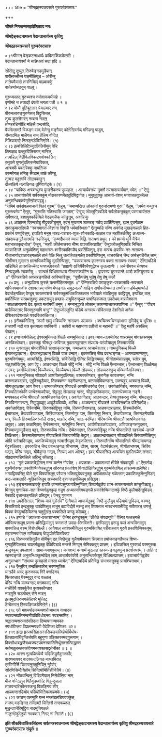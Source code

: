+++
title = "श्रीमद्रहस्यत्रयसारे गुरुपरंपरासारः"

+++


**श्रीमते निगमान्तमहादेशिकाय नमः**

**श्रीमद्वेङ्कटनाथस्य वेदान्ताचार्यस्य कृतिषु**

**श्रीमद्रहस्यत्रयसारे गुरुपरंपरासारः**

०।१श्रीमान् वेङ्कटनाथार्यः कवितार्किककेसरी ।  
वेदान्ताचार्यवर्यो मे सन्निधत्तां सदा हृदि ॥

सीरॊऩ्ऱु तूप्पुल् तिरुवेङ्गडमुडैयाऩ्  
पारॊऩ्ऱच्चॊऩ्ऩ पऴमॊऴियुळ् – ओरॊऩ्ऱु  
ताऩेयमैयादो तारणियिल् वाऴ्वार्क्कु  
वाऩेऱप्पोमळवुम् वाऴ्वु।

गुरुभ्यस्तद् गुरुभ्यश्च नमोवाकमधीमहे ।  
वृणीमहे च तत्राद्यौ दंपती जगतां पती ॥ १ ॥  
०।२ पॊय्गै मुऩिबूदत्तार् पेयाऴ्वार् तण्  
पॊरुनल्वरुङ्गुरुगेसऩ् विट्टुसित्तऩ्,  
तुय्य कुलसेगरऩ् नम्बाण नादऩ्  
तॊण्डरडिप्पॊडि मऴिसै वन्दसोदि,  
वैयमॆल्लामऱै विळङ्ग वाळ् वेलेन्दु मङ्गैयर् कोऩॆऩ्ऱिवर्गळ् मगिऴ्न्दु पाडुम्,  
सॆय्यदमिऴ् मालैगळ् नाम् तॆळिय वोदित्  
तॆळियादमऱै निलङ्गडॆळिगिऩ्ऱोमे। (१)  
०।३ इऩ्बत्तिलिऱैञ्जुदलिलिसैयुम् पेऱ्ऱि  
लिगऴाद पल्लुऱविलिरागम् माऱ्ऱिल्,  
तऩ्बऱ्ऱिल् विऩैविलक्किऱ्ऱगवोक्कत्तिन्  
ऱत्तुवत्तै युणर्त्तुदलिऱ्ऱऩ्मैयाक्किल्,  
अऩ्बर्क्के यवदरिक्कु मायऩिऱ्क  
वरुमऱैगळ् तमिऴ् सॆय्दाऩ् ताळे कॊण्डु,  
तुऩ्बऱ्ऱ मदुरगवि तोऩ्ऱक्काट्टुन्  
दॊल्वऴिये नल्वऴिगळ् तुणिवार्गट्के। (२)  
०।४ ‘‘पापिष्ठः क्षत्रबन्धुश्च पुण्डरीकश्च पुण्यकृत् । आचार्यवत्तया मुक्तौ तस्मादाचार्यवान् भवेत् ॥’’ ऎऩ्ऱु  
०।५ आचार्यवत्तैये सर्वरुक्कुम् मोक्षकारणमॆऩ्ऱऱुदियिट्टार्गळ्। मुमुक्षुवुक्कु आचार्य-वंशम् भगवाऩळवुञ्जॆल्ल अनुसन्धिक्कवेणुमॆऩ्ऱोदप्पट्टदु।  
‘‘तमिमं सर्वसंपन्नमाचार्यं पितरं गुरुम्’’ ऎऩ्ऱुम्, ‘‘ममाप्यखिल लोकानां गुरुर्नारायणो गुरुः’’ ऎऩ्ऱुम्, ‘‘त्वमेव बन्धुश्च गुरुस्त्वमेव’’ ऎऩ्ऱुम्, ‘‘गुरुरसि गतिश्चासि जगताम्’’ ऎऩ्ऱुञ् जॊल्लुगिऱबडिये सर्वलोकत्तुक्कुम् परमाचार्यऩाऩ सर्वेश्वरऩ्, ब्रह्मावुक्कडियिले वेदङ्गळैक् कॊडुत्तुम्, अवऱ्ऱिऱ्कु  
०।६ अपहारम् पिऱन्दबोदु मीट्टुक्कॊडुत्तुम्, इवऩ् मुखमाग शास्त्रङ् गळैप् प्रवर्तिप्पित्तुम्, इवऩ् पुत्रर्गळाऩ सनत्कुमारादिगळै ‘‘स्वयमागत-विज्ञाना निवृत्तिं धर्ममास्थिताः’’ ऎऩ्ऩुम्बडि पण्णि अवर्गळ् मुखङ्गळाले हित-प्रवर्तनं पण्णुवित्तुम्, इप्पडिये मऱ्ऱुम् नारद-पराशर-शुक-शौनकादि-कळाऩ पल महर्षिकळैयिट्टु अध्यात्म-संप्रदायङ्गुलैयादबडि नडत्तियुम्, ‘‘कृष्णद्वैपायनं व्यासं विद्धि नारायणं प्रभुम् । को ह्यन्यो भुवि मैत्रेय महाभारतकृद्भवेत्’’ ऎऩ्ऱुम्, ‘‘महर्षेः कीर्तनात्तस्य भीष्मः प्राञ्जलिरब्रवीत्’’ ऎऩ्ऱुञ्जॊल्लुगिऱबडि निऱ्किऱ व्यासादिगळै अनुप्रवेशित्तु महाभारत-शारीरकादिगळैप् प्रवर्तिप्पित्तुम्, हंस-मत्स्य-हयग्रीव-नर-नारायण-गीताचार्याद्यवतारङ्गळाले ताऩे वॆळि निऩ्ऱु तत्वहितङ्गळैप् प्रकाशिप्पित्तुम्, ताऩरुळिच् चॆय्द अर्थङ्गळैयॆल् लाम् श्रीभीष्मर् मुदलाऩ ज्ञानाधिकरैयिट्टु मूदलिप्पित्तुम्, ‘‘पञ्चरात्रस्य कृत्स्नस्य वक्ता नारायणः स्वयम्’’ ऎऩ्गिऱबडिये अडियिले ताऩरुळिच्चॆय्द भगवच्छास्त्रत्तै ‘‘ब्राह्मणैः क्षत्रियैर्वैश्यैश्शूद्रैश्च कृतलक्षणैः । अर्चनीयश्च सेव्यश्च नित्ययुक्तैः स्वकर्मसु ॥ सात्वतं विधिमास्थाय गीतस्संकर्षणेन यः । द्वापरस्य युगस्यान्ते आदौ कलियुगस्य च ॥’’ ऎऩ्गिऱबडिये अवसरङ्गळिले आविष्करित्तुम्, ‘‘पूर्वोत्पन्नेषु भूतेषु तेषु तेषु कलौ  
०।७ प्रभुः । अनुप्रविश्य कुरुते यत्समीहितमच्युतः ॥’’ ऎऩ्गिऱबडिये पराङ्कुश-परकालादि-रूपत्ताले अभिनवमागवॊरु दशावतारम् पण्णि मेघङ्गळ् समुद्रजलत्तै वाङ्गि सर्वोपजीव्यमाऩ तण्णीराग उमिऴुमाप्पोले वेदार्थङ्गळिल् वेण्डुम् सारतमांशत्तै सर्वरुक्कुमधिकरिक्कलाऩ भाषैयाले संग्रहित्तुक् काट्टियुम्, इप्पडित् ताऩ् प्रवर्तिप्पित्त सत्पथत्तुक्कु प्रकटरायुम् प्रच्छन्न-रायुमिरुन्दुळ्ळ पाषण्डिकळाल् उपरोधम् वारामैक्काग ‘‘साक्षान्नारायणो देवः कृत्वा मर्त्यमयीं तनुम् । मग्नानुद्धरते लोकान् कारुण्याच्छास्त्रपाणिना ॥’’ ऎऩ्ऱुम् “”पीदग वाडैप्पिराऩार् पिरमगुरुवागि वन्दु”” ऎऩ्ऱुञ्जॊल्लुगिऱ पडिये अगस्त्य-सेवितमाऩ देशत्तिले अनेक देशिकापदेशत्ताले यवदरित्तरुळिऩाऩ्।  
०।८ इत्तैक्कणिसित्तु ‘‘कलौ खलु भविष्यन्ति नारायण-परायणाः । क्वचित्क्वचिन्महाभागा द्रमिडेषु च भूरिशः ॥ ताम्रपर्णी नदी यत्र कृतमाला पयस्विनी । कावेरी च महाभागा प्रतीची च महानदी ॥’’ ऎऩ्ऱु महर्षि अरुळिच् चॆय्दाऩ्।  
०।९ इव्वाचार्यर्गळिल्; ईश्वरमुनिकळ् पिळ्ळै नाथमुनिकळ्। इवर् न्याय-तत्वमॆऩ्गिऱ शास्त्रमुम् योगरहस्यमुम् अरुळिच्चॆय्दार्। इवरुक्कु श्रीमधुर-कविगळ् मुदलागवुण्डाऩ संप्रदाय-परंपरैयालुम् तिरुवाय्मॊऴि  
०।१० मुगत्तालुम् योगदशैयिले साक्षात्कृतरायुम्, नम्माऴ्वार् आचार्यराऩार्। नाथमुनिकळ् पिळ्ळै ईश्वरभट्टाऴ्वाऩ्। ईश्वरभट्टाऴ्वाऩ् पिळ्ळै याळ वन्दार्। इवररुळिच् चॆय्द प्रबन्धङ्गळ् – आगमप्रामाण्यमुम्, पुरुषनिर्णयमुम्, आत्मसिद्धि, ईश्वरसिद्धि, संवित्सिद्धि ऎऩ्गिऱ सिद्धित्रयमुम्, श्रीगीतार्थसंग्रहमुम्, स्तोत्र मुम्, चतुःश्लोकियुम्; आग ऎट्टु। आळवन्दार् पिळ्ळै सॊट्टै नम्बि। सॊट्टै नम्बि पिळ्ळै ऎऩ्ऩाच्चाऩ्। ऎऩ्ऩाच्चाऩ् पिळ्ळैगळ् नाल्वर्; इवर्गळिलॊरुवर् पिळ्ळैयप्पर्, पिळ्ळैयप्पर् पिळ्ळै तोऴप्पर्। तोऴप्परुक्कुप् पॆण्बिळ्ळैगळिरुवर्।  
०।११ नाथमुनिकळ् श्रीपादत्तै आश्रयित्तमुदलिगळ्; उय्यक्कॊण्डार्, कुरुगैक् कावलप्पऩ्, नम्बि करुणाकरदासर्, एऱुदिरुवुडैयार्, तिरुक्कण्ण मङ्गैयाण्डाऩ्, वाऩमादेवियाण्डाऩ्, उरुप्पट्टूर् आच्चाऩ् पिळ्ळै, सोगत्तूराऴ्वाऩ् आग ऎण्वर्। उय्यक्कॊण्डार् श्रीपादत्तै आश्रयित्तवर्गळ् ऐवर्। अवर्गळागिऱार्; मणक्काल् नम्बि, तिरुवल्लिक्केणि पाण्बॆरुमाळऱैयर्, सेट्टलूर् सॆण्डलङ् गारर्, श्रीपुण्डरीकदासर्, उलगप्पॆरुमाळ् नङ्गै। मणक्काल् नम्बि श्रीपादत्तै आश्रयित्तवर्गळ् ऐवर्। अवर्गळागिऱार्; आळवन्दार्, तॆय्वत्तुक्करसु नम्बि, गोमठत्तुत् तिरुविण्णगरप्पऩ्, सिऱुप्पुळ्ळूर् आवुडैयबिळ्ळै, आच्चि। आळवन्दार् श्रीपादत्तै आश्रयित्तवर्गळ् पदिऩैवर्गळ्। अवर्गळागिऱार्; पॆरियनम्बि, तिरुक्कोट्टियूर् नम्बि, तिरुमालैयाण्डाऩ्, आळवन्दाराऴ्वार्, तिरुमलैनम्बि, ईसाण्डाऩ्, तॆय्ववारियाण्डाऩ्, सिऱियाण्डाऩ्, तिरुमोगूर प्पऩ्, तिरुमोगूर् निऩ्ऱार्, तॆय्वप्पॆरुमाळ्, तिरुमङ्गैयाळि यार्, पिळ्ळै तिरुमालिरुञ्जोलै दासर्, माऱऩेर् नम्बि, आळ् कॊण्डि। पॆरियनम्बि श्रीपादत्तै आश्रयित्तवर्गळ् अऱुवर्। अवर् कळागिऱार्; ऎम्बॆरुमाऩार्, मलैगुऩिय निऩ्ऱार्, आर्यश्रीशठकोपदासर्, अणियरङ्गत्तमुदऩार्, तिरुवाय्गुलमुडैयाऩ् पट्टर्, तिरुक्कच्चि नम्बि। ऎम्बॆरुमाऩार्, तिरुक्कोट्टियूर् नम्बि श्रीपादत्तिले रहस्यार्थ-ङ्गळै शिक्षित्तार्। तिरुमालैयाण्डाऩ् श्रीपादत्तिले तिरुवाय्मॊऴि केट्टार्। आळवन्दाराऴ्वार् श्रीपादत्तिले तिरुवाय्मॊऴियुम् ओदि स्तोत्रादिगळुम्, अरुळिच्चॆयलुम् नल्वार्त्तैगळुम् केट्टरुळिऩार्। तिरुमलैनम्बि श्रीपादत्तिले श्रीमद्रामायणङ् गेट्टरुळिऩार्। इवररुळिच् चॆय्द प्रबन्धङ्गळ् श्रीभाष्यम्, दीपम्, सारम्, वेदार्थसंग्रहम्, श्रीगीताभाष्यम्, सिऱिय गद्यम्, पॆरिय गद्यम्, श्रीवैकुण्ठ गद्यम्, नित्यम् आग ऒऩ्बदु। इवर् श्रीपादत्तिल् आश्रयित्त मुदलिगळैत् तन्दाम् संप्रदायप्पडिगळिले अऱिन्दु कॊळ्वदु।  
०।१२ ‘‘गुरुं प्रकाशयेद्धीमान् मन्त्रं यत्नेन गोपयेत् । अप्रकाश – प्रकाशाभ्यां क्षीयेते संपदायुषी ॥’’ ऎऩ्ऱार्गळ्। गुरुवैयॊरुवऩ् प्रकाशिप्पिक्किऱदुवुम् ऒरुवऩ् प्रकाशिप् पियादॊऴिगिऱदुवुम् गुरुभक्तियिल् तारतम्यत्तालेयिऱे। भगवद्विषयत्तिऱ् पोले गुरु विषयत्तिलुम् परैयाऩ भक्तियुडैयवऩुक्कु अपेक्षितार्थङ् गळॆल्लाम् प्रकाशिक्कुमॆऩ्ऩुमिडम् कठ-जाबालादि-श्रुतिकळिलुम् सञ्जयादि वृत्तान्तङ्गळिलुम् प्रसिद्धम्।  
०।१३ इङ्ङऩल्लादार्क्कु इप्पडि ज्ञानसंपत्तुण्डागादॆऩ्ऩुमिडम् शिष्यर्गळुडैय ज्ञान-तारतम्यत्ताले कण्डुगॊळ्वदु। मिगवुम् गुणाधिक-राऩ शिष्यर्गळुक्कुङ् गडुग अध्यात्मविषयङ्गळै प्रकाशिप्पियादार्क्कु निष्ठै कुलैयादॆऩ्ऩुमिडम् रैक्वादि वृत्तान्तङ्गळिले प्रसिद्धम्। पॆऱ्ऱदु गुणमाग  
०।१४ उबदेसित्ताल् ‘‘शिष्य-पापं गुरोरपि’’ ऎऩ्गैयाले आचार्यऩुक्कु निष्ठै कुलैयुम् पडियामॆऩ्ऩुमिडम्, वरुवदु विचारियादे इन्द्रऩुक्कु उपदेशित्तुत् ताऩुम् ब्रह्मविद्यैयै मऱन्दु तऩ् शिष्यऩाऩ नारदभगवाऩैयिट्टु सर्वेश्वरऩ् उणर्त्तु विक्क वेण्डुम्बडियिरुन्द चतुर्मुखऩ् पक्कलिले कण्डु कॊळ्वदु।  
०।१५ इप्पडि ‘‘अप्रकाश-प्रकाशाभ्याम्’’ ऎऩ्गिऱ इरण्डुक्कुम् ‘‘क्षीयेते संपदायुषी’’ ऎऩ्गिऱ फलङ्गळै औचित्यत्तालुम् प्रमाण-प्रसिद्धियालुम् क्रमत्ताले उदाह-रित्तवित्तऩै। इरण्डिलुम् इरण्डु फलं अन्वयित्तालुम् वाक्यत्तिल् वरुम् विरोधमिल्लै। आगैयाल् सर्वावस्थैयिलुम् गुरुभक्तियिऩ् परीवाहमाग गुरुवै प्रकाशिप्पिक्कवुम्, महारत्नगर्भमाऩ माणिक्कच् चॆप्पुप्पोलेयिरुक्किऱ  
०।१६ तिरुमन्त्रत्तिऩुडैय सीर्मैयुन् दऩ् निष्ठैयुङ् गुलैयामैक्काग सिल्वाऩ प्रयोजनङ्गळैप्पऱ्ऱ शिष्य-गुणपूर्तियिल्लाद चपलर्गळुक्कु वॆळियिडादे मन्त्रत्तै मिगवुम् सेमिक्कवुम् प्राप्तम् । इव्विडत्तिल् गुरुशब्दं परमगुरुक् कळुक्कुम् उपलक्षणं। सामान्यमागवुमाम्। मन्त्रशब्दं मन्त्रार्थं मुदलाऩ रहस्य-ङ्गळुक्कुम् प्रदर्शनपरम् । ताऩिन्द रहस्यङ्गळै अनुसन्धिक्कुम्बोदॆल् लाम् आचार्यपरंपरैयै अनुसन्धिक्कैयुम् विधिबलप्राप्तम्। इव्वाचार्यर्गळुडैय अनुसन्धानं ‘‘संभाष्य पुण्यकृतो मनसा ध्यायेत्’’ ऎऩ्गिऱबडिये प्रतिषिद्ध संभाषणत्तुक्कु प्रायश्चित्तमाम्।  
०।१७ ऎऩ्ऩुयिर् तन्दळित्तवरैच् चरणम्बुक्कि  
याऩडैवे अवर् कुरुक्कळ् निरै वणङ्गिप्  
पिऩ्ऩरुळाऱ् पॆरुम्बूदूर् वन्द वळ्ळल्  
पॆरिय नम्बि याळवन्दार् मणक्काल् नम्बि  
नऩ्ऩॆऱियै यवर्क्कुरैत्त वुय्यक्कॊण्डार्  
नादमुऩि सडगोबऩ् सेऩै नादऩ्  
इऩ्ऩमुदत्तिरुमगळॆऩ्ऱिवरै मुऩ्ऩिट्  
टॆम्बॆरुमाऩ् ऱिरुवडिगळडैगिऩ्ऱेऩे। (३)  
०।१८ एते मह्यमपोढमन्मथशरोन्माथाय नाथादय  
स्त्रय्यन्तप्रतिनन्दनीयविविधोदन्ताः स्वदन्तामिह ।  
श्रद्धातव्यशरण्यदंपतिदया दिव्यापगाव्यापकाः  
स्पर्धाविप्लव विप्रलम्भपदवी वैदेशिका देशिकाः ॥२॥  
०।१९ हृद्या हृत्पद्मसिंहासनरसिकहयग्रीवहेषोर्मिघोष-  
क्षिप्तप्रत्यर्थिदृप्तिर्जयति बहुगुणा पङ्क्तिरस्मद्गुरूणाम् ।  
दिक्सौधाबद्धजैत्रध्वजपटपवनस्फातिनिर्धूततत्तत्सिद्धान्त  
स्तोमतूलस्तबकविगमनव्यक्तसद्वर्तनीका ॥ ३ ॥  
०।२० आरण नूल्वऴिच्चॆव्वै यऴित्तिडुमैदुगर्क्कोर्  
वारणमायवर् वादक्कदलिगळ् माय्त्तबिराऩ्  
एरणिगीर्त्ति यिरामाऩुसमुऩियिऩ् ऩुरैसेर्  
सीरणिसिन्दैयिऩोम् सिन्दियोमिऩित्तीविऩैये। (४)  
०।२१ नीळवन्दिऩ्ऱु विदिवगैयाल् निऩैवॊऩ्ऱिय नाम्  
मीळ वन्दिऩ्ऩुम् विऩैयुडम्बॊऩ्ऱि विऴुन्दुऴला  
ताळवन्दारॆऩवॆऩ्ऱरुडन्दु विळङ्गिय सीर्  
आळवन्दारडियोम् पडियोमिऩियल्वऴक्के। (५)  
०।२२ काळम् वलम्बुरि यऩ्ऩ नऱ्कादलडियवर्क्कुत्  
ताळम् वऴङ्गित् तमिऴ्मऱै यिऩ्ऩिसै तन्दवळ्ळल्  
मूळुन्दवनॆऱिमूट्टिय नादमुऩिगऴले  
नाळुन्दॊऴुदॆऴुवो नमक्कार् निगर् ना निलत्ते। (६)

**इति श्रीकवितार्किकसिंहस्य सर्वतन्त्रस्वतन्त्रस्य श्रीमद्वेङ्कटनाथस्य वेदान्ताचार्यस्य कृतिषु श्रीमद्रहस्यत्रयसारे गुरुपरंपरासारः संपूर्णः ॥**


